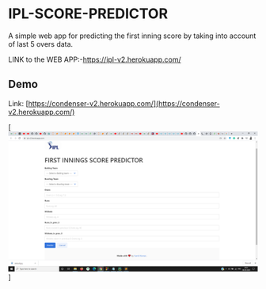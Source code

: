 # IPL-SCORE-PREDICTOR
A simple web app for predicting the first inning score by taking into account of last 5 overs data.

LINK to  the WEB APP:-https://ipl-v2.herokuapp.com/

## Demo
Link: [https://condenser-v2.herokuapp.com/](https://condenser-v2.herokuapp.com/)

[![](https://github.com/sumitkumarju/IPL-SCORE-PREDICTOR/blob/master/demo.PNG)]
